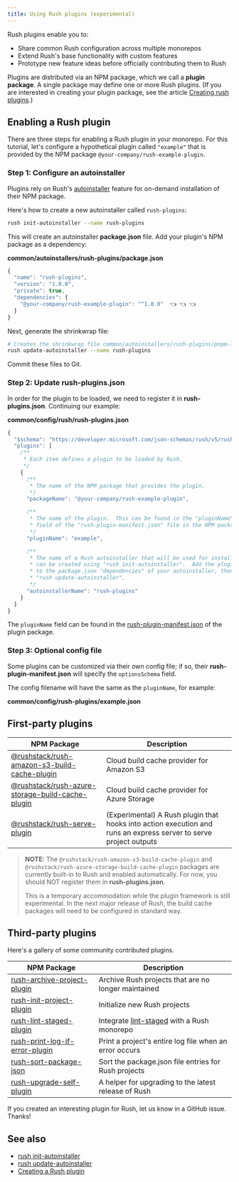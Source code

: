 ```yaml
---
title: Using Rush plugins (experimental)
---
```


Rush plugins enable you to:

- Share common Rush configuration across multiple monorepos
- Extend Rush's base functionality with custom features
- Prototype new feature ideas before officially contributing them to Rush

Plugins are distributed via an NPM package, which we call a **plugin package**. A single
package may define one or more Rush plugins. (If you are interested in creating your plugin package,
see the article [Creating rush plugins](../extensibility/creating_plugins.md).)

## Enabling a Rush plugin

There are three steps for enabling a Rush plugin in your monorepo. For this tutorial,
let's configure a hypothetical plugin called `"example"` that is provided by the NPM package
`@your-company/rush-example-plugin`.

### Step 1: Configure an autoinstaller

Plugins rely on Rush's [autoinstaller](../maintainer/autoinstallers.md) feature for on-demand
installation of their NPM package.

Here's how to create a new autoinstaller called `rush-plugins`:

```bash
rush init-autoinstaller --name rush-plugins
```

This will create an autoinstaller **package.json** file. Add your plugin's NPM package as a dependency:

**common/autoinstallers/rush-plugins/package.json**

```js
{
  "name": "rush-plugins",
  "version": "1.0.0",
  "private": true,
  "dependencies": {
    "@your-company/rush-example-plugin": "^1.0.0"  👈 👈 👈
  }
}
```

Next, generate the shrinkwrap file:

```bash
# Creates the shrinkwrap file common/autoinstallers/rush-plugins/pnpm-lock.yaml
rush update-autoinstaller --name rush-plugins
```

Commit these files to Git.

### Step 2: Update rush-plugins.json

In order for the plugin to be loaded, we need to register it in **rush-plugins.json**.
Continuing our example:

**common/config/rush/rush-plugins.json**

```js
{
  "$schema": "https://developer.microsoft.com/json-schemas/rush/v5/rush-plugins.schema.json",
  "plugins": [
    /**
     * Each item defines a plugin to be loaded by Rush.
     */
    {
      /**
       * The name of the NPM package that provides the plugin.
       */
      "packageName": "@your-company/rush-example-plugin",

      /**
       * The name of the plugin.  This can be found in the "pluginName"
       * field of the "rush-plugin-manifest.json" file in the NPM package folder.
       */
      "pluginName": "example",

      /**
       * The name of a Rush autoinstaller that will be used for installation, which
       * can be created using "rush init-autoinstaller".  Add the plugin's NPM package
       * to the package.json "dependencies" of your autoinstaller, then run
       * "rush update-autoinstaller".
       */
      "autoinstallerName": "rush-plugins"
    }
  ]
}
```

The `pluginName` field can be found in the
[rush-plugin-manifest.json](../configs/rush-plugin-manifest_json.md)
of the plugin package.

### Step 3: Optional config file

Some plugins can be customized via their own config file; if so, their
**rush-plugin-manifest.json** will specify the `optionsSchema` field.

The config filename will have the same as the `pluginName`, for example:

**common/config/rush-plugins/example.json**

## First-party plugins

| NPM Package                                                                                                                                             | Description                                                                                                       |
| ------------------------------------------------------------------------------------------------------------------------------------------------------- | ----------------------------------------------------------------------------------------------------------------- |
| [@rushstack/rush-amazon-s3-build-cache-plugin](https://github.com/microsoft/rushstack/tree/main/rush-plugins/rush-amazon-s3-build-cache-plugin)         | Cloud build cache provider for Amazon S3                                                                          |
| [@rushstack/rush-azure-storage-build-cache-plugin](https://github.com/microsoft/rushstack/tree/main/rush-plugins/rush-azure-storage-build-cache-plugin) | Cloud build cache provider for Azure Storage                                                                      |
| [@rushstack/rush-serve-plugin](https://github.com/microsoft/rushstack/tree/main/rush-plugins/rush-serve-plugin)                                         | (Experimental) A Rush plugin that hooks into action execution and runs an express server to serve project outputs |

> **NOTE:** The `@rushstack/rush-amazon-s3-build-cache-plugin` and `@rushstack/rush-azure-storage-build-cache-plugin`
> packages are currently built-in to Rush and enabled automatically. For now, you should NOT register them
> in **rush-plugins.json**.
>
> This is a temporary accommodation while the plugin framework is still experimental.
> In the next major release of Rush, the build cache packages will need to be configured in standard way.

## Third-party plugins

Here's a gallery of some community contributed plugins.

| NPM Package                                                                                                                          | Description                                                                             |
| ------------------------------------------------------------------------------------------------------------------------------------ | --------------------------------------------------------------------------------------- |
| [rush-archive-project-plugin](https://github.com/bytesfriends/rush-plugins/tree/main/rush-plugins/rush-archive-project-plugin)       | Archive Rush projects that are no longer maintained                                     |
| [rush-init-project-plugin](https://github.com/bytesfriends/rush-plugins/tree/main/rush-plugins/rush-init-project-plugin)             | Initialize new Rush projects                                                            |
| [rush-lint-staged-plugin](https://github.com/bytesfriends/rush-plugins/tree/main/rush-plugins/rush-lint-staged-plugin)               | Integrate [lint-staged](https://www.npmjs.com/package/lint-staged) with a Rush monorepo |
| [rush-print-log-if-error-plugin](https://github.com/bytesfriends/rush-plugins/tree/main/rush-plugins/rush-print-log-if-error-plugin) | Print a project's entire log file when an error occurs                                  |
| [rush-sort-package-json](https://github.com/bytesfriends/rush-plugins/tree/main/rush-plugins/rush-sort-package-json)                 | Sort the package.json file entries for Rush projects                                    |
| [rush-upgrade-self-plugin](https://github.com/bytesfriends/rush-plugins/tree/main/rush-plugins/rush-upgrade-self-plugin)             | A helper for upgrading to the latest release of Rush                                    |

If you created an interesting plugin for Rush, let us know in a GitHub issue. Thanks!

## See also

- [rush init-autoinstaller](../commands/rush_init-autoinstaller.md)
- [rush update-autoinstaller](../commands/rush_update-autoinstaller.md)
- [Creating a Rush plugin](../extensibility/creating_plugins.md)
